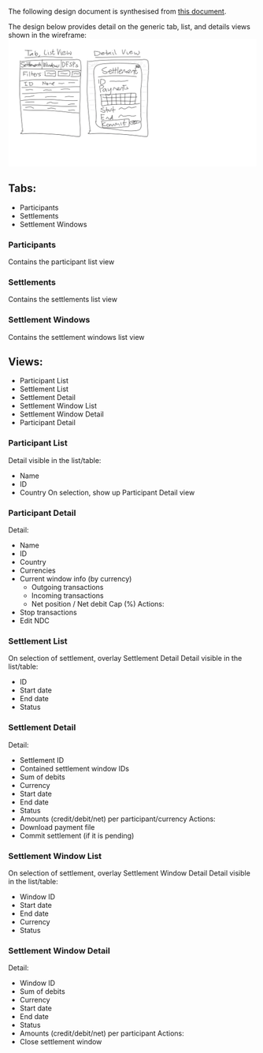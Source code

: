 
The following design document is synthesised from [this document](
https://modusbox.atlassian.net/wiki/spaces/CV/pages/340820007/30+Admin+Portal#id-30AdminPortal-3%29Financemanagementportal).

The design below provides detail on the generic tab, list, and details views shown in the
wireframe: ![Shoddy UI wireframe](./wireframe.png?raw=true)


## Tabs:
* Participants
* Settlements
* Settlement Windows


### Participants
Contains the participant list view


### Settlements
Contains the settlements list view


### Settlement Windows
Contains the settlement windows list view



## Views:
* Participant List
* Settlement List
* Settlement Detail
* Settlement Window List
* Settlement Window Detail
* Participant Detail


### Participant List
Detail visible in the list/table:
* Name
* ID
* Country
On selection, show up Participant Detail view


### Participant Detail
Detail:
* Name
* ID
* Country
* Currencies
* Current window info (by currency)
    * Outgoing transactions
    * Incoming transactions
    * Net position / Net debit Cap (%)
Actions:
* Stop transactions
* Edit NDC


### Settlement List
On selection of settlement, overlay Settlement Detail
Detail visible in the list/table:
* ID
* Start date
* End date
* Status


### Settlement Detail
Detail:
* Settlement ID
* Contained settlement window IDs
* Sum of debits
* Currency
* Start date
* End date
* Status
* Amounts (credit/debit/net) per participant/currency
Actions:
* Download payment file
* Commit settlement (if it is pending)


### Settlement Window List
On selection of settlement, overlay Settlement Window Detail
Detail visible in the list/table:
* Window ID
* Start date
* End date
* Currency
* Status


### Settlement Window Detail
Detail:
* Window ID
* Sum of debits
* Currency
* Start date
* End date
* Status
* Amounts (credit/debit/net) per participant
Actions:
* Close settlement window
